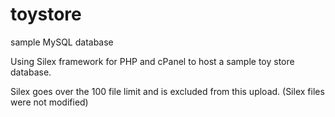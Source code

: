 # toystore
sample MySQL database

Using Silex framework for PHP and cPanel to host a sample toy store database.

Silex goes over the 100 file limit and is excluded from this upload. (Silex files were not modified)
